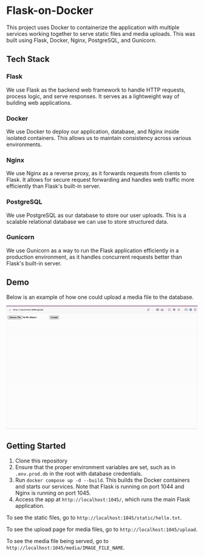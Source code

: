# Flask-on-Docker

This project uses Docker to containerize the application with multiple services working together to serve static files and media uploads. This was built using Flask, Docker, Nginx, PostgreSQL, and Gunicorn. 

## Tech Stack

### Flask
We use Flask as the backend web framework to handle HTTP requests, process logic, and serve responses. It serves as a lightweight way of building web applications.

### Docker
We use Docker to deploy our application, database, and Nginx inside isolated containers. This allows us to maintain consistency across various environments.

### Nginx
We use Nginx as a reverse proxy, as it forwards requests from clients to Flask. It allows for secure request forwarding and handles web traffic more efficiently than Flask's built-in server. 

### PostgreSQL
We use PostgreSQL as our database to store our user uploads. This is a scalable relational database we can use to store structured data.

### Gunicorn
We use Gunicorn as a way to run the Flask application efficiently in a production environment, as it handles concurrent requests better than Flask's built-in server.

## Demo
Below is an example of how one could upload a media file to the database. 

![Demo](upload.gif)

## Getting Started
1. Clone this repository
2. Ensure that the proper environment variables are set, such as in `.env.prod.db` in the root with database credentials.
3. Run `docker compose up -d --build`. This builds the Docker containers and starts our services. Note that Flask is running on port 1044 and Nginx is running on port 1045. 
4. Access the app at `http://localhost:1045/`, which runs the main Flask application.

To see the static files, go to `http://localhost:1045/static/hello.txt`.

To see the upload page for media files, go to `http://localhost:1045/upload`.

To see the media file being served, go to `http://localhost:1045/media/IMAGE_FILE_NAME`.  

